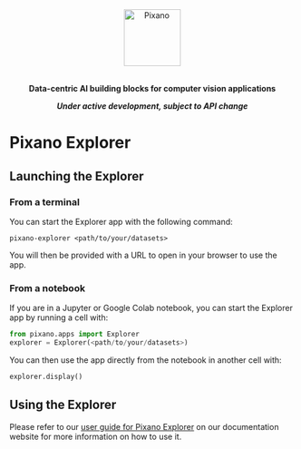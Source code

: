 <div align="center">

<img src="https://raw.githubusercontent.com/pixano/pixano/main/docs/assets/pixano_wide.png" alt="Pixano" height="100"/>

<br/>
<br/>

**Data-centric AI building blocks for computer vision applications**

***Under active development, subject to API change***

</div>


# Pixano Explorer

## Launching the Explorer

### From a terminal

You can start the Explorer app with the following command:

```shell
pixano-explorer <path/to/your/datasets>
```

You will then be provided with a URL to open in your browser to use the app.

### From a notebook

If you are in a Jupyter or Google Colab notebook, you can start the Explorer app by running a cell with:

```python
from pixano.apps import Explorer
explorer = Explorer(<path/to/your/datasets>)
```

You can then use the app directly from the notebook in another cell with:

```python
explorer.display()
```

## Using the Explorer

Please refer to our [user guide for Pixano Explorer](https://pixano.github.io/user/explorer/) on our documentation website for more information on how to use it.